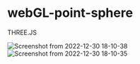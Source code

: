 # webGL-point-sphere
THREE.JS


![Screenshot from 2022-12-30 18-10-38](https://user-images.githubusercontent.com/110123287/210071191-fe169710-fd37-4093-a38b-e0a5b379bb51.png)
![Screenshot from 2022-12-30 18-10-35](https://user-images.githubusercontent.com/110123287/210071194-2c2ddbc9-d840-4916-8df8-43715ac17dfb.png)

